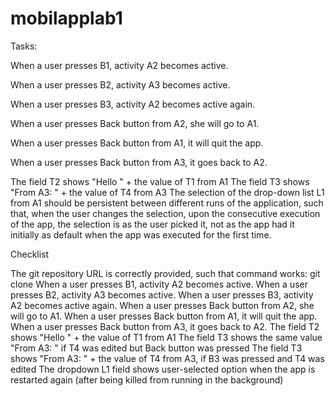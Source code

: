 # mobilapplab1

Tasks:

When a user presses B1, activity A2 becomes active.

When a user presses B2, activity A3 becomes active.

When a user presses B3, activity A2 becomes active again.

When a user presses Back button from A2, she will go to A1.

When a user presses Back button from A1, it will quit the app.

When a user presses Back button from A3, it goes back to A2.

The field T2 shows "Hello " + the value of T1 from A1
The field T3 shows "From A3: " + the value of T4 from A3
The selection of the drop-down list L1 from A1 should be persistent 
between different runs of the application, such that, when the user changes the selection,
upon the consecutive execution of the app, the selection is as the user picked it, not as the app had it initially
as default when the app was executed for the first time.

Checklist

The git repository URL is correctly provided, such that command works: git clone <url>
 When a user presses B1, activity A2 becomes active.
 When a user presses B2, activity A3 becomes active.
 When a user presses B3, activity A2 becomes active again.
 When a user presses Back button from A2, she will go to A1.
 When a user presses Back button from A1, it will quit the app.
 When a user presses Back button from A3, it goes back to A2.
 The field T2 shows "Hello " + the value of T1 from A1
 The field T3 shows the same value "From A3: " if T4 was edited but Back button was pressed
 The field T3 shows "From A3: " + the value of T4 from A3, if B3 was pressed and T4 was edited
 The dropdown L1 field shows user-selected option when the app is restarted again (after being killed from running in the background)
